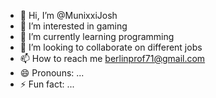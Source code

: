 - 👋 Hi, I’m @MunixxiJosh
- 👀 I’m interested in gaming
- 🌱 I’m currently learning programming
- 💞️ I’m looking to collaborate on different jobs
- 📫 How to reach me berlinprof71@gmail.com
- 😄 Pronouns: ...
- ⚡ Fun fact: ...

<!---
MunixxiJosh/MunixxiJosh is a ✨ special ✨ repository because its `README.md` (this file) appears on your GitHub profile.
You can click the Preview link to take a look at your changes.
--->
